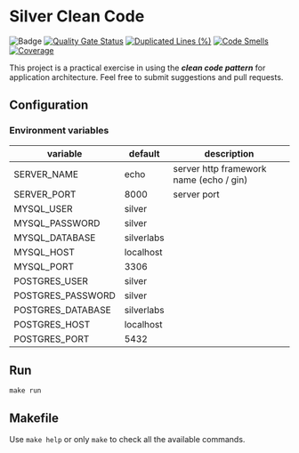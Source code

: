 # Silver Clean Code

![Badge](https://img.shields.io/badge/Go-v1.19-blue)
[![Quality Gate Status](https://sonarcloud.io/api/project_badges/measure?project=madsilver_silver-clean-code&metric=alert_status)](https://sonarcloud.io/summary/new_code?id=madsilver_silver-clean-code)
[![Duplicated Lines (%)](https://sonarcloud.io/api/project_badges/measure?project=madsilver_silver-clean-code&metric=duplicated_lines_density)](https://sonarcloud.io/summary/new_code?id=madsilver_silver-clean-code)
[![Code Smells](https://sonarcloud.io/api/project_badges/measure?project=madsilver_silver-clean-code&metric=code_smells)](https://sonarcloud.io/summary/new_code?id=madsilver_silver-clean-code)
[![Coverage](https://sonarcloud.io/api/project_badges/measure?project=madsilver_silver-clean-code&metric=coverage)](https://sonarcloud.io/summary/new_code?id=madsilver_silver-clean-code)

This project is a practical exercise in using the **_clean code pattern_** for application architecture.
Feel free to submit suggestions and pull requests.

## Configuration
### Environment variables
| variable       | default    | description                             |
|----------------|------------|-----------------------------------------|
| SERVER_NAME    | echo       | server http framework name (echo / gin) |
| SERVER_PORT    | 8000       | server port                             |
| MYSQL_USER     | silver     |                                         |
| MYSQL_PASSWORD | silver     |                                         |
| MYSQL_DATABASE | silverlabs |                                         |
| MYSQL_HOST     | localhost  |                                         |
| MYSQL_PORT     | 3306       |                                         |
| POSTGRES_USER  | silver     |                                         |
| POSTGRES_PASSWORD | silver     |                                         |
| POSTGRES_DATABASE | silverlabs |                                         |
| POSTGRES_HOST     | localhost  |                                         |
| POSTGRES_PORT     | 5432       |                                         |

## Run
```shell
make run
```

## Makefile
Use ``make help`` or only ``make`` to check all the available commands.